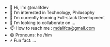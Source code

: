 - 👋 Hi, I’m @malifdev
- 👀 I’m interested in Technology, Philosophy
- 🌱 I’m currently learning Full-stack Development
- 💞️ I’m looking to collaborate on ...
- 📫 How to reach me : mdalifcs@gmail.com
- 😄 Pronouns: he /him
- ⚡ Fun fact: ...

<!---
malifdev/malifdev is a ✨ special ✨ repository because its `README.md` (this file) appears on your GitHub profile.
You can click the Preview link to take a look at your changes.
--->
